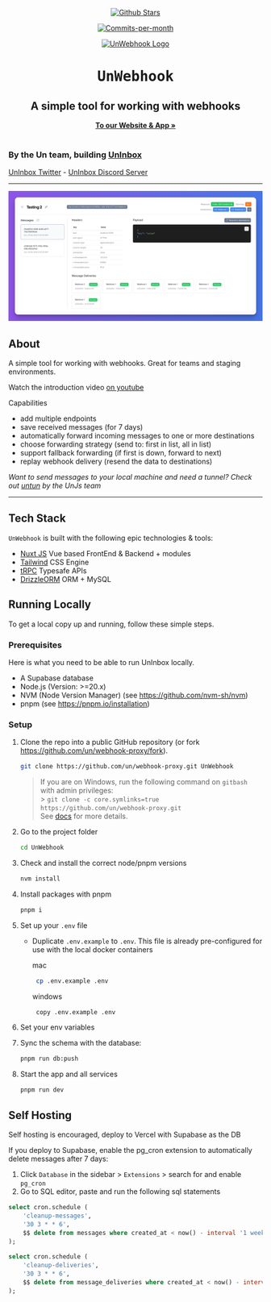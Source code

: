 <p align="center">
   <a href="https://github.com/un/webhook-proxy/stargazers"><img src="https://img.shields.io/github/stars/un/webhook-proxy?logo=github&style=for-the-badge&color=yellow" alt="Github Stars"></a>
</p>
<p align="center">
   <a href="https://github.com/un/webhook-proxy/pulse"><img src="https://img.shields.io/github/commit-activity/m/un/webhook-proxy?style=for-the-badge&color=green" alt="Commits-per-month"></a>
</p>
<p align="center" style="margin-top: 12px">
  <a href="https://unwebhook.com">
   <img width="250px" src="https://avatars.githubusercontent.com/u/135225712?s=400&u=72ad315d63b0326e5bb34377c3f59389373edc9a&v=4" alt="UnWebhook Logo">
  </a>

  <h1 align="center"><tt>UnWebhook</tt></h1>
  <h2 align="center">A simple tool for working with webhooks</h2>

<p align="center">
    <a href="https://UnWebhook.com"><strong>To our Website & App »</strong></a>
    <br />
    <br />
    <h3>By the <strong>Un</strong> team, building <a href="https://github.com/un/inbox"><strong>UnInbox</strong></a></h3>
    <a href="https://twitter.com/UnInbox">UnInbox Twitter</a> - 
    <a href="https://discord.gg/QMV9p9sgza">UnInbox Discord Server</a>
  </p>
</p>

---

![Screenshot of UnWebhook](screenshot.png)

## About

A simple tool for working with webhooks.
Great for teams and staging environments.

Watch the introduction video [on youtube](https://youtu.be/q3dS1leG1wQ)

Capabilities

- add multiple endpoints
- save received messages (for 7 days)
- automatically forward incoming messages to one or more destinations
- choose forwarding strategy (send to: first in list, all in list)
- support fallback forwarding (if first is down, forward to next)
- replay webhook delivery (resend the data to destinations)

_Want to send messages to your local machine and need a tunnel?
Check out [untun](https://github.com/unjs/untun) by the UnJs team_

---

## Tech Stack

`UnWebhook` is built with the following epic technologies & tools:

- [Nuxt JS](https://nuxt.com) Vue based FrontEnd & Backend + modules
- [Tailwind](https://tailwindcss.com/) CSS Engine
- [tRPC](https://trpc.io/) Typesafe APIs
- [DrizzleORM](https://orm.drizzle.team/) ORM + MySQL

## Running Locally

To get a local copy up and running, follow these simple steps.

### Prerequisites

Here is what you need to be able to run UnInbox locally.

- A Supabase database
- Node.js (Version: >=20.x)
- NVM (Node Version Manager) (see https://github.com/nvm-sh/nvm)
- pnpm (see https://pnpm.io/installation)

### Setup

1. Clone the repo into a public GitHub repository (or fork https://github.com/un/webhook-proxy/fork).

   ```sh
   git clone https://github.com/un/webhook-proxy.git UnWebhook
   ```

   > If you are on Windows, run the following command on `gitbash` with admin privileges: <br> > `git clone -c core.symlinks=true https://github.com/un/webhook-proxy.git` <br>
   > See [docs](https://cal.com/docs/how-to-guides/how-to-troubleshoot-symbolic-link-issues-on-windows#enable-symbolic-links) for more details.

2. Go to the project folder

   ```sh
   cd UnWebhook
   ```

3. Check and install the correct node/pnpm versions

   ```sh
   nvm install
   ```

4. Install packages with pnpm

   ```sh
   pnpm i
   ```

5. Set up your `.env` file

   - Duplicate `.env.example` to `.env`. This file is already pre-configured for use with the local docker containers

     mac

     ```sh
      cp .env.example .env
     ```

     windows

     ```sh
      copy .env.example .env
     ```

6. Set your env variables

7. Sync the schema with the database:

   ```sh
   pnpm run db:push
   ```

8. Start the app and all services

   ```sh
   pnpm run dev
   ```

## Self Hosting

Self hosting is encouraged, deploy to Vercel with Supabase as the DB

If you deploy to Supabase, enable the pg_cron extension to automatically delete messages after 7 days:

1. Click `Database` in the sidebar > `Extensions` > search for and enable `pg_cron`
2. Go to SQL editor, paste and run the following sql statements

```sql
select cron.schedule (
    'cleanup-messages',
    '30 3 * * 6',
    $$ delete from messages where created_at < now() - interval '1 week' $$
);
```

```sql
select cron.schedule (
    'cleanup-deliveries',
    '30 3 * * 6',
    $$ delete from message_deliveries where created_at < now() - interval '1 week' $$
);
```
